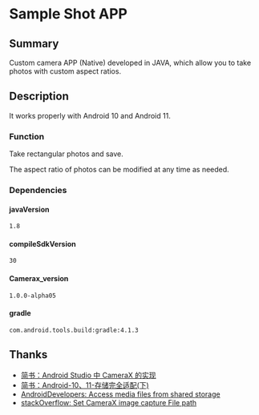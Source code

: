 # Sample Shot APP

## Summary

Custom camera APP (Native) developed in JAVA, which allow you to take photos with custom aspect ratios.

## Description

It works properly with Android 10 and Android 11.

### Function

Take rectangular photos and save.

The aspect ratio of photos can be modified at any time as needed.

### Dependencies

#### javaVersion

`1.8`

#### compileSdkVersion

`30`

#### Camerax_version

`1.0.0-alpha05`

#### gradle

`com.android.tools.build:gradle:4.1.3`

## Thanks

- [简书：Android Studio 中 CameraX 的实现](http://events.jianshu.io/p/cdec80978cf0)
- [简书：Android-10、11-存储完全适配(下)](https://www.jianshu.com/p/62824be8141e)
- [AndroidDevelopers: Access media files from shared storage](https://developer.android.google.cn/training/data-storage/shared/media)
- [stackOverflow: Set CameraX image capture File path](https://stackoverflow.com/questions/61856053/set-camerax-image-capture-file-path)